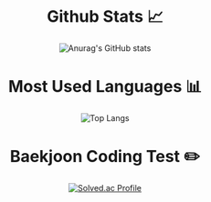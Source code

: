 <div align="center">
  
# Github Stats 📈
![Anurag's GitHub stats](https://github-readme-stats.vercel.app/api?username=So-Myoung&show_icons=true&theme=transparent)

# Most Used Languages 📊
![Top Langs](https://github-readme-stats.vercel.app/api/top-langs/?username=So-Myoung&hide=html,css&layout=compact&langs_count=10)

# Baekjoon Coding Test ✏️
[![Solved.ac Profile](http://mazassumnida.wtf/api/generate_badge?boj=so_myoung)](https://solved.ac/so_myoung)

</div>
